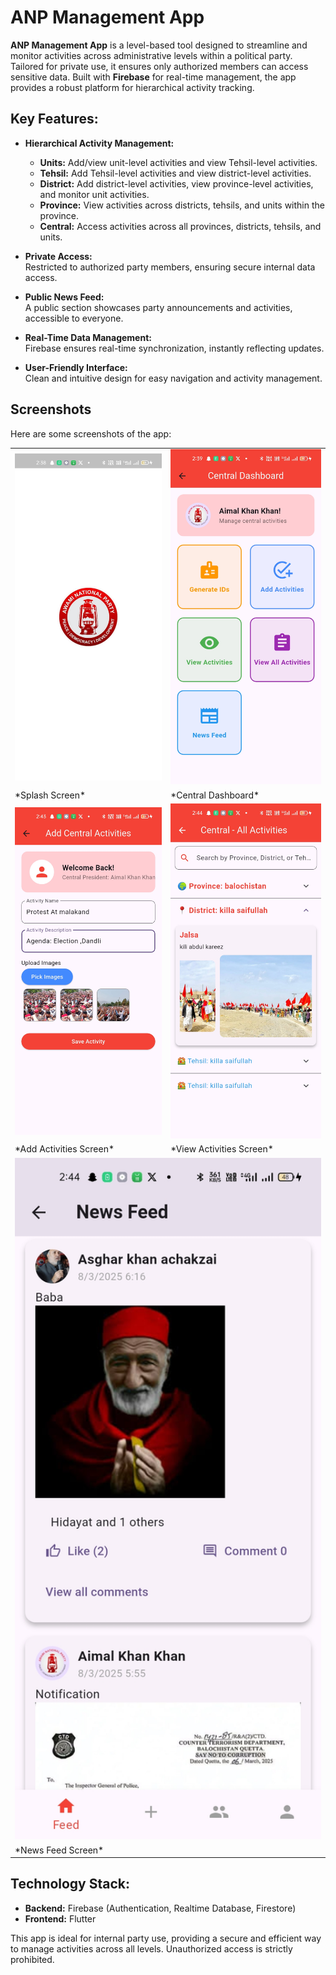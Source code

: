 # ANP Management App

**ANP Management App** is a level-based tool designed to streamline and monitor activities across administrative levels within a political party. Tailored for private use, it ensures only authorized members can access sensitive data. Built with **Firebase** for real-time management, the app provides a robust platform for hierarchical activity tracking.

## Key Features:
- **Hierarchical Activity Management:**
  - **Units:** Add/view unit-level activities and view Tehsil-level activities.
  - **Tehsil:** Add Tehsil-level activities and view district-level activities.
  - **District:** Add district-level activities, view province-level activities, and monitor unit activities.
  - **Province:** View activities across districts, tehsils, and units within the province.
  - **Central:** Access activities across all provinces, districts, tehsils, and units.

- **Private Access:**  
  Restricted to authorized party members, ensuring secure internal data access.

- **Public News Feed:**  
  A public section showcases party announcements and activities, accessible to everyone.

- **Real-Time Data Management:**  
  Firebase ensures real-time synchronization, instantly reflecting updates.

- **User-Friendly Interface:**  
  Clean and intuitive design for easy navigation and activity management.

## Screenshots
Here are some screenshots of the app:

<table>
  <tr>
    <td><img src="./assets/Screenshot1.jpg" alt="Screenshot 1" width="300" /></td>
    <td><img src="./assets/Screenshot2.jpg" alt="Screenshot 2" width="300" /></td>
  </tr>
  <tr>
    <td>*Splash Screen*</td>
    <td>*Central Dashboard*</td>
  </tr>
  <tr>
    <td><img src="./assets/Screenshot3.jpg" alt="Screenshot 3" width="300" /></td>
    <td><img src="./assets/Screenshot4.jpg" alt="Screenshot 4" width="300" /></td>
  </tr>
  <tr>
    <td>*Add Activities Screen*</td>
    <td>*View Activities Screen*</td>
  </tr>
  <tr>
    <td colspan="2"><img src="./assets/Screenshot5.jpg" alt="Screenshot 5" width="600" /></td>
  </tr>
  <tr>
    <td colspan="2">*News Feed Screen*</td>
  </tr>
</table>

## Technology Stack:
- **Backend:** Firebase (Authentication, Realtime Database, Firestore)
- **Frontend:** Flutter

This app is ideal for internal party use, providing a secure and efficient way to manage activities across all levels. Unauthorized access is strictly prohibited.
